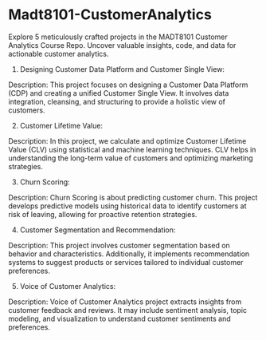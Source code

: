 # Madt8101-CustomerAnalytics
Explore 5 meticulously crafted projects in the MADT8101 Customer Analytics Course Repo. Uncover valuable insights, code, and data for actionable customer analytics.

1. Designing Customer Data Platform and Customer Single View:

Description: This project focuses on designing a Customer Data Platform (CDP) and creating a unified Customer Single View. It involves data integration, cleansing, and structuring to provide a holistic view of customers.

2. Customer Lifetime Value:

Description: In this project, we calculate and optimize Customer Lifetime Value (CLV) using statistical and machine learning techniques. CLV helps in understanding the long-term value of customers and optimizing marketing strategies.

3. Churn Scoring:

Description: Churn Scoring is about predicting customer churn. This project develops predictive models using historical data to identify customers at risk of leaving, allowing for proactive retention strategies.

4. Customer Segmentation and Recommendation:

Description: This project involves customer segmentation based on behavior and characteristics. Additionally, it implements recommendation systems to suggest products or services tailored to individual customer preferences.

5. Voice of Customer Analytics:

Description: Voice of Customer Analytics project extracts insights from customer feedback and reviews. It may include sentiment analysis, topic modeling, and visualization to understand customer sentiments and preferences.


